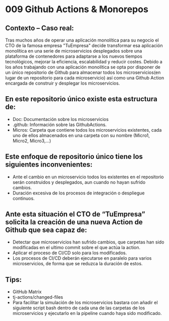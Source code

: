 # 009 Github Actions & Monorepos

## Contexto – Caso real:
Tras muchos años de operar una aplicación monolítica para su negocio el CTO de la famosa empresa "TuEmpresa" decide transformar esa aplicación monolítica en una serie de microservicios desplegados sobre una plataforma de contenedores para adaptarse a los nuevos tiempos tecnológicos, mejorar la eficiencia, escalabilidad y reducir costes.
Debido a los años trabajando con una aplicación monolítica se opta por disponer de un único repositorio de Github para almacenar todos los microservicios(en lugar de un repositorio para cada microservicio) así como una Github Action encargada de construir y desplegar los microservicios. 

## En este repositorio único existe esta estructura de:
 - Doc: Documentación sobre los microservicios
 - .github: Información sobre las GithubActions.
 - Micros: Carpeta que contiene todos los microservicios existentes, cada uno de ellos almacenados en una carpeta con su nombre (Micro1, Micro2, Micro3,…)

## Este enfoque de repositorio único tiene los siguientes inconvenientes:
 - Ante el cambio en un microservicio todos los existentes en el repositorio serán construidos y desplegados, aun cuando no hayan sufrido cambios.
 - Duración excesiva de los procesos de integración o despliegue continuos.

## Ante esta situación el CTO de “TuEmpresa” solicita la creación de una nueva Action de Github que sea capaz de:
 - Detectar que microservicios han sufrido cambios, que carpetas han sido modificadas en el ultimo commit sobre el que actúa la action.
 - Aplicar el proceso de CI/CD solo para los modificados.
 - Los procesos de CI/CD deberán ejecutarse en paralelo para varios microservicios, de forma que se reduzca la duración de estos.

## Tips:
 - GitHub Matrix
 - tj-actions/changed-files
 - Para facilitar la simulación de los microservicios bastara con añadir el siguiente script bash dentro de cada una de las carpetas de los microservicios y ejecutarlo en la pipeline cuando haya sido modificado.
